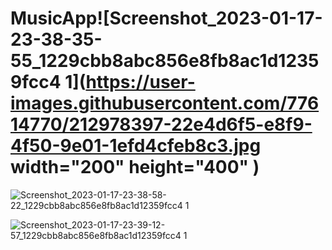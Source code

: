 # MusicApp![Screenshot_2023-01-17-23-38-35-55_1229cbb8abc856e8fb8ac1d12359fcc4 1](https://user-images.githubusercontent.com/77614770/212978397-22e4d6f5-e8f9-4f50-9e01-1efd4cfeb8c3.jpg  width="200" height="400" )

![Screenshot_2023-01-17-23-38-58-22_1229cbb8abc856e8fb8ac1d12359fcc4 1](https://user-images.githubusercontent.com/77614770/212979115-c61b4377-0298-4541-a248-df72a82f99cd.jpg)

![Screenshot_2023-01-17-23-39-12-57_1229cbb8abc856e8fb8ac1d12359fcc4 1](https://user-images.githubusercontent.com/77614770/212979228-6b354a5a-965d-40e6-ae3c-28c577255bf1.jpg)
